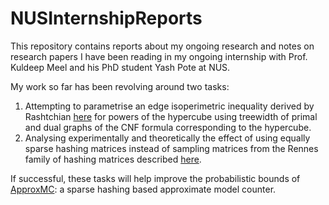 # NUSInternshipReports

This repository contains reports about my ongoing research and notes on research papers I have been reading in my ongoing internship with Prof. Kuldeep Meel and his PhD student Yash Pote at NUS.

My work so far has been revolving around two tasks:
1. Attempting to parametrise an edge isoperimetric inequality derived by Rashtchian [here](https://arxiv.org/pdf/1909.10435.pdf) for powers of the hypercube using treewidth of primal and dual graphs of the CNF formula corresponding to the hypercube.
2. Analysing experimentally and theoretically the effect of using equally sparse hashing matrices instead of sampling matrices from the Rennes family of hashing matrices described [here](https://arxiv.org/pdf/2004.14692.pdf).

If successful, these tasks will help improve the probabilistic bounds of [ApproxMC](https://github.com/meelgroup/approxmc): a sparse hashing based approximate model counter.
